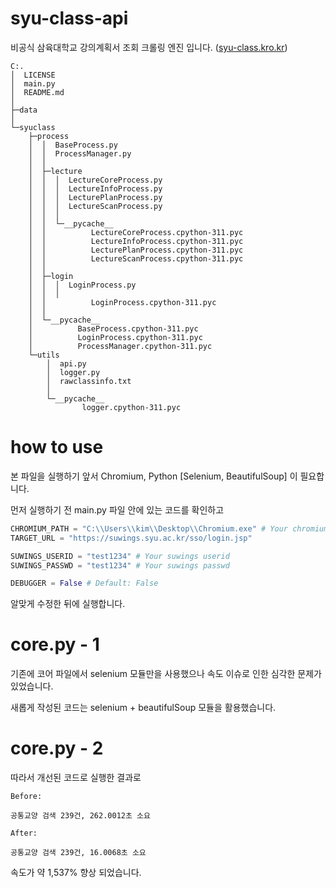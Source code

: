 # syu-class-api

비공식 삼육대학교 강의계획서 조회 크롤링 엔진 입니다. ([syu-class.kro.kr](http://syu-class.kro.kr))

```
C:.
│  LICENSE
│  main.py
│  README.md
│
├─data
│
└─syuclass
    ├─process
    │  │  BaseProcess.py
    │  │  ProcessManager.py
    │  │
    │  ├─lecture
    │  │  │  LectureCoreProcess.py
    │  │  │  LectureInfoProcess.py
    │  │  │  LecturePlanProcess.py
    │  │  │  LectureScanProcess.py
    │  │  │
    │  │  └─__pycache__
    │  │          LectureCoreProcess.cpython-311.pyc
    │  │          LectureInfoProcess.cpython-311.pyc
    │  │          LecturePlanProcess.cpython-311.pyc
    │  │          LectureScanProcess.cpython-311.pyc
    │  │
    │  ├─login
    │  │  │  LoginProcess.py
    │  │  │
    │  │          LoginProcess.cpython-311.pyc
    │  │
    │  └─__pycache__
    │          BaseProcess.cpython-311.pyc
    │          LoginProcess.cpython-311.pyc
    │          ProcessManager.cpython-311.pyc
    └─utils
        │  api.py
        │  logger.py
        │  rawclassinfo.txt
        │
        └─__pycache__
                logger.cpython-311.pyc
```

# how to use

본 파일을 실행하기 앞서 Chromium, Python [Selenium, BeautifulSoup] 이 필요합니다.

먼저 실행하기 전 main.py 파일 안에 있는 코드를 확인하고

```python
CHROMIUM_PATH = "C:\\Users\\kim\\Desktop\\Chromium.exe" # Your chromium path
TARGET_URL = "https://suwings.syu.ac.kr/sso/login.jsp"

SUWINGS_USERID = "test1234" # Your suwings userid
SUWINGS_PASSWD = "test1234" # Your suwings passwd

DEBUGGER = False # Default: False
```

알맞게 수정한 뒤에 실행합니다.

# core.py - 1

기존에 코어 파일에서 selenium 모듈만을 사용했으나 속도 이슈로 인한 심각한 문제가 있었습니다.

새롭게 작성된 코드는 selenium + beautifulSoup 모듈을 활용했습니다.

# core.py - 2

따라서 개선된 코드로 실행한 결과로

```
Before:

공통교양 검색 239건, 262.0012초 소요

After:

공통교양 검색 239건, 16.0068초 소요
```

속도가 약 1,537% 향상 되었습니다.
